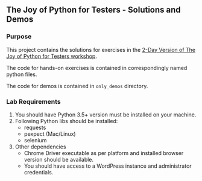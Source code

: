 ## The Joy of Python for Testers - Solutions and Demos

### Purpose
This project contains the solutions for exercises in the [2-Day Version of The Joy of Python for Testers workshop](../JoPT-2Day-Live).

The code for hands-on exercises is contained in correspondingly named python files.

The code for demos is contained in `only_demos` directory.

### Lab Requirements
1. You should have Python 3.5+ version must be installed on your machine.
2. Following Python libs should be installed:
    * requests
    * pexpect (Mac/Linux)
    * selenium
3. Other dependencies
    - Chrome Driver executable as per platform and installed browser version should be available.
    - You should have access to a WordPress instance and administrator credentials.

